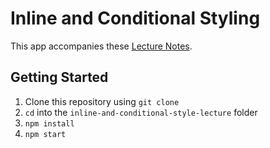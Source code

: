 # Inline and Conditional Styling

This app accompanies these [Lecture Notes](https://github.com/upperlinecode/CS-and-the-City-Curriculum/blob/with-unit-2/react/5-react.md).

## Getting Started

1. Clone this repository using `git clone`
2. `cd` into the `inline-and-conditional-style-lecture` folder
3. `npm install`
4. `npm start`

